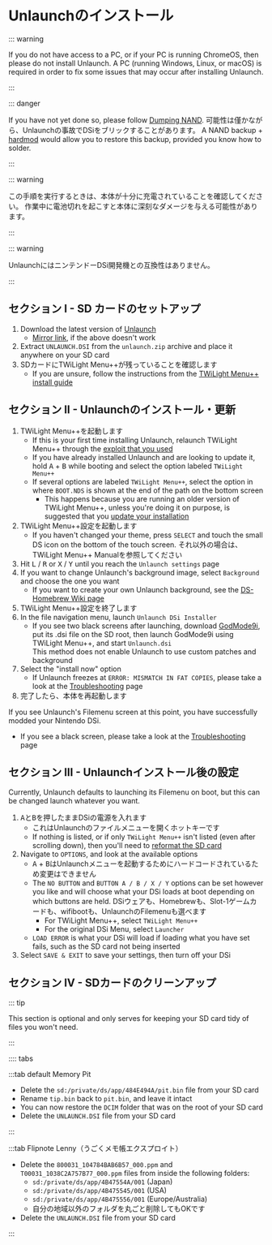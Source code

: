 # Unlaunchのインストール

::: warning

If you do not have access to a PC, or if your PC is running ChromeOS, then please do not install Unlaunch. A PC (running Windows, Linux, or macOS) is required in order to fix some issues that may occur after installing Unlaunch.

:::

::: danger

If you have not yet done so, please follow [Dumping NAND](dumping-nand.html). 可能性は僅かながら、Unlaunchの事故でDSiをブリックすることがあります。 A NAND backup + [hardmod](https://wiki.ds-homebrew.com/ds-index/hardmod) would allow you to restore this backup, provided you know how to solder.

:::

::: warning

この手順を実行するときは、本体が十分に充電されていることを確認してください。 作業中に電池切れを起こすと本体に深刻なダメージを与える可能性があります。

:::

::: warning

UnlaunchにはニンテンドーDSi開発機との互換性はありません。

:::

## セクション I - SD カードのセットアップ

1. Download the latest version of [Unlaunch](https://problemkaputt.de/unlaunch.zip)
   - [Mirror link](https://web.archive.org/web/20201112031436/https://problemkaputt.de/unlaunch.zip), if the above doesn't work
2. Extract `UNLAUNCH.DSI` from the `unlaunch.zip` archive and place it anywhere on your SD card
3. SDカードにTWiLight Menu++が残っていることを確認します
   - If you are unsure, follow the instructions from the [TWiLight Menu++ install guide](https://wiki.ds-homebrew.com/twilightmenu/installing-dsi)

## セクション II - Unlaunchのインストール・更新

1. TWiLight Menu++を起動します
   - If this is your first time installing Unlaunch, relaunch TWiLight Menu++ through the [exploit that you used](launching-the-exploit.html)
   - If you have already installed Unlaunch and are looking to update it, hold <kbd class="face">A</kbd> + <kbd class="face">B</kbd> while booting and select the option labeled `TWiLight Menu++`
   - If several options are labeled `TWiLight Menu++`, select the option in where `BOOT.NDS` is shown at the end of the path on the bottom screen
     - This happens because you are running an older version of TWiLight Menu++, unless you're doing it on purpose, is suggested that you [update your installation](https://wiki.ds-homebrew.com/twilightmenu/updating-dsi)
2. TWiLight Menu++設定を起動します
   - If you haven't changed your theme, press `SELECT` and touch the small DS icon on the bottom of the touch screen. それ以外の場合は、TWiLight Menu++ Manualを参照してください
3. Hit <kbd class="l">L</kbd> / <kbd class="r">R</kbd> or <kbd class="face">X</kbd> / <kbd class="face">Y</kbd> until you reach the `Unlaunch settings` page
4. If you want to change Unlaunch's background image, select `Background` and choose the one you want
   - If you want to create your own Unlaunch background, see the [DS-Homebrew Wiki page](https://wiki.ds-homebrew.com/twilightmenu/custom-unlaunch-backgrounds)
5. TWiLight Menu++設定を終了します
6. In the file navigation menu, launch `Unlaunch DSi Installer`
   - If you see two black screens after launching, download [GodMode9i](https://github.com/DS-Homebrew/GodMode9i/releases), put its .dsi file on the SD root, then launch GodMode9i using TWiLight Menu++, and start `Unlaunch.dsi`\
     This method does not enable Unlaunch to use custom patches and background
7. Select the "install now" option
   - If Unlaunch freezes at `ERROR: MISMATCH IN FAT COPIES`, please take a look at the [Troubleshooting](troubleshooting.html) page
8. 完了したら、本体を再起動します

If you see Unlaunch's Filemenu screen at this point, you have successfully modded your Nintendo DSi.

- If you see a black screen, please take a look at the [Troubleshooting](troubleshooting.html) page

## セクション III - Unlaunchインストール後の設定

Currently, Unlaunch defaults to launching its Filemenu on boot, but this can be changed launch whatever you want.

1. <kbd class="face">A</kbd>と<kbd class="face">B</kbd>を押したままDSiの電源を入れます
   - これはUnlaunchのファイルメニューを開くホットキーです
   - If nothing is listed, or if only `TWiLight Menu++` isn't listed (even after scrolling down), then you'll need to [reformat the SD card](sd-card-setup.html)
2. Navigate to `OPTIONS`, and look at the available options
   - <kbd class="face">A</kbd> + <kbd class="face">B</kbd>はUnlaunchメニューを起動するためにハードコードされているため変更はできません
   - The `NO BUTTON` and `BUTTON A / B / X / Y` options can be set however you like and will choose what your DSi loads at boot depending on which buttons are held. DSiウェアも、Homebrewも、Slot-1ゲームカードも、wifibootも、UnlaunchのFilemenuも選べます
     - For TWiLight Menu++, select  `TWiLight Menu++`
     - For the original DSi Menu, select `Launcher`
   - `LOAD ERROR` is what your DSi will load if loading what you have set fails, such as the SD card not being inserted
3. Select `SAVE & EXIT` to save your settings, then turn off your DSi

## セクション IV - SDカードのクリーンアップ

::: tip

This section is optional and only serves for keeping your SD card tidy of files you won't need.

:::

:::: tabs

:::tab default Memory Pit

- Delete the `sd:/private/ds/app/484E494A/pit.bin` file from your SD card
- Rename `tip.bin` back to `pit.bin`, and leave it intact
- You can now restore the `DCIM` folder that was on the root of your SD card
- Delete the `UNLAUNCH.DSI` file from your SD card

:::

:::tab Flipnote Lenny（うごくメモ帳エクスプロイト）

- Delete the `800031_104784BAB6B57_000.ppm` and `T00031_1038C2A757B77_000.ppm` files from inside the following folders:
  - `sd:/private/ds/app/4B47554A/001` (Japan)
  - `sd:/private/ds/app/4B475545/001` (USA)
  - `sd:/private/ds/app/4B475556/001` (Europe/Australia)
  - 自分の地域以外のフォルダを丸ごと削除してもOKです
- Delete the `UNLAUNCH.DSI` file from your SD card

:::
